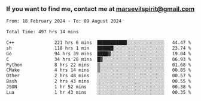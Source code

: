 ### If you want to find me, contact me at marsevilspirit@gmail.com

<!--
**marsevilspirit/marsevilspirit** is a ✨ _special_ ✨ repository because its `README.md` (this file) appears on your GitHub profile.

Here are some ideas to get you started:

- 🔭 I’m currently working on ...
- 🌱 I’m currently learning ...
- 👯 I’m looking to collaborate on ...
- 🤔 I’m looking for help with ...
- 💬 Ask me about ...
- 📫 How to reach me: ...
- 😄 Pronouns: ...
- ⚡ Fun fact: ...
-->
<!--START_SECTION:waka-->

```txt
From: 18 February 2024 - To: 09 August 2024

Total Time: 497 hrs 14 mins

C++               221 hrs 6 mins  ███████████░░░░░░░░░░░░░░   44.47 %
sh                118 hrs 1 min   ██████░░░░░░░░░░░░░░░░░░░   23.74 %
Go                94 hrs 39 mins  ████▓░░░░░░░░░░░░░░░░░░░░   19.04 %
C                 34 hrs 28 mins  █▓░░░░░░░░░░░░░░░░░░░░░░░   06.93 %
Python            8 hrs 22 mins   ▒░░░░░░░░░░░░░░░░░░░░░░░░   01.68 %
CMake             4 hrs 14 mins   ▒░░░░░░░░░░░░░░░░░░░░░░░░   00.85 %
Other             2 hrs 48 mins   ░░░░░░░░░░░░░░░░░░░░░░░░░   00.57 %
Bash              2 hrs 43 mins   ░░░░░░░░░░░░░░░░░░░░░░░░░   00.55 %
JSON              1 hr 52 mins    ░░░░░░░░░░░░░░░░░░░░░░░░░   00.38 %
Lua               1 hr 43 mins    ░░░░░░░░░░░░░░░░░░░░░░░░░   00.35 %
```

<!--END_SECTION:waka-->
